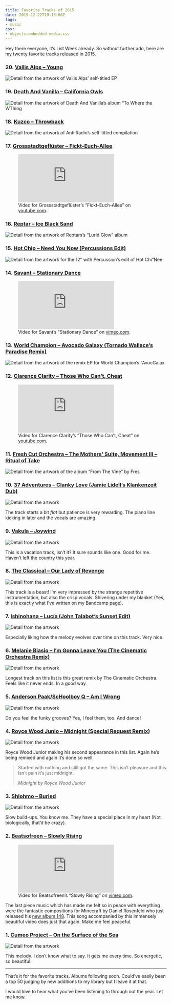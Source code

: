 ```yaml
---
title: Favorite Tracks of 2015
date: 2015-12-22T19:15:00Z
tags:
- music
css:
- objects.embedded-media.css
---
```

Hey there everyone, it’s List Week already. So without further ado, here are my twenty favorite tracks released in 2015.

<!--more-->



### 20. [Vallis Alps – Young](https://vallisalps.bandcamp.com/)

![Detail from the artwork of Vallis Alps’ self-titled EP](/img/posts/tracks-2015/20.jpg)



### 19. [Death And Vanilla – California Owls](https://deathandvanillamusic.bandcamp.com/album/to-where-the-wild-things-are)

![Detail from the artwork of Death And Vanilla’s album “To Where the WThing](/img/posts/tracks-2015/19.jpg)



### 18. [Kuzco – Throwback](https://brainanddevice.bandcamp.com/track/throwback)

![Detail from the artwork of Anti Radio’s self-titled compilation](/img/posts/tracks-2015/18.jpg)



### 17. [Grossstadtgeflüster – Fickt-Euch-Allee](http://www.grossstadtgefluester.de/)

<figure>
  <div class="embedded-media">
    <iframe src="https://www.youtube-nocookie.com/embed/kPMRkQK2szI" frameborder="0" allowfullscreen></iframe>
  </div>
  <figcaption>Video for Grossstadtgeflüster’s “Fickt-Euch-Allee” on <a href="https://www.youtube.com/watch?v=kPMRkQK2szI">youtube.com</a>.</figcaption>
</figure>



### 16. [Reptar – Ice Black Sand](https://reptarmusic.bandcamp.com/album/lurid-glow)

![Detail from the artwork of Reptars’s “Lurid Glow” album](/img/posts/tracks-2015/16.jpg)



### 15. [Hot Chip – Need You Now (Percussions Edit)](https://bleep.com/release/60592-hot-chip-need-you-now-percussions-edit)

![Detail from the artwork for the 12″ with Percussion’s edit of Hot Chi“Nee](/img/posts/tracks-2015/15.jpg)



### 14. [Savant – Stationary Dance](https://kleimer.bandcamp.com/album/artificial-dance)

<figure>
  <div class="embedded-media">
    <iframe src="https://player.vimeo.com/video/125920721" frameborder="0" allowfullscreen></iframe>
  </div>
  <figcaption>Video for Savant’s “Stationary Dance” on <a href="https://vimeo.com/125920721">vimeo.com</a>.</figcaption>
</figure>



### 13. [World Champion – Avocado Galaxy (Tornado Wallace’s Paradise Remix)](https://world-champion.bandcamp.com/track/avocado-galaxy-tornado-wallaces-paradise-remix)

![Detail from the artwork of the remix EP for World Champion’s “AvocGalax](/img/posts/tracks-2015/13.jpg)



### 12. [Clarence Clarity – Those Who Can’t, Cheat](http://store.bellaunion.com/product/clarence-clarity-no-now)

<figure>
  <div class="embedded-media">
    <iframe src="https://www.youtube-nocookie.com/embed/FMl8eZoudJE" frameborder="0" allowfullscreen></iframe>
  </div>
  <figcaption>Video for Clarence Clarity’s “Those Who Can’t, Cheat” on <a href="https://www.youtube.com/watch?v=FMl8eZoudJE">youtube.com</a>.</figcaption>
</figure>



### 11. [Fresh Cut Orchestra – The Mothers’ Suite, Movement III – Ritual of Take](https://freshcutorchestra.bandcamp.com/album/from-the-vine)

![Detail from the artwork of the album “From The Vine” by Fres](/img/posts/tracks-2015/11.jpg)



### 10. [37 Adventures – Clanky Love (Jamie Lidell’s Klankenzeit Dub)](https://37adventures.bandcamp.com/album/royce-wood-junior-clanky-love-jamie-lidell-remix)

![Detail from the artwork](/img/posts/tracks-2015/10.jpg)

<p>The track starts a bit <em>flat</em> but patience is very rewarding. The piano line kicking in later and the vocals are amazing.</p>



### 9. [Vakula – Joywind](http://www.discogs.com/Vakula-A-Voyage-To-Arcturus/release/6572553)

![Detail from the artwork](/img/posts/tracks-2015/09.jpg)

<p>This is a vacation track, isn’t it? It sure sounds like one. Good for me. Haven’t left the country this year.</p>



### 8. [The Classical – Our Lady of Revenge](https://theclassical.bandcamp.com/album/diptych)

![Detail from the artwork](/img/posts/tracks-2015/08.jpg)

This track is a beast! I’m very impressed by the strange repetitive instrumentation, but also the crisp vocals. Shivering under my blanket (Yes, this is exactly what I’ve written on my Bandcamp page).



### 7. [Ishinohana – Lucía (John Talabot’s Sunset Edit)](https://soundcloud.com/john-talabot/ishinohana-lucia-john-talabots-sunset-edit)

![Detail from the artwork](/img/posts/tracks-2015/07.jpg)

Especially liking how the melody evolves over time on this track. Very nice.



### 6. [Melanie Biasio – I’m Gonna Leave You (The Cinematic Orchestra Remix)](https://melaniedebiasio.bandcamp.com/track/im-gonna-leave-you-the-cinematic-orchestra-remix)

![Detail from the artwork](/img/posts/tracks-2015/06.jpg)

Longest track on this list is this great remix by The Cinematic Orchestra. Feels like it never ends. In a good way.



### 5. [Anderson Paak/ScHoolboy Q – Am I Wrong](https://soundcloud.com/andersonpaak/am-i-wrong-anderson-paak)

![Detail from the artwork](/img/posts/tracks-2015/05.jpg)

Do you feel the funky grooves? Yes, I feel them, too. And dance!



### 4. [Royce Wood Junio – Midnight (Special Request Remix)](https://37adventures.bandcamp.com/album/royce-wood-junior-midnight-special-request-remix)

![Detail from the artwork](/img/posts/tracks-2015/04.jpg)

Royce Wood Junior making his second appearance in this list. Again he’s being remixed and again it’s done so well.

<blockquote>
  <p>Started with nothing and still got the same. This isn’t pleasure and this isn’t pain it’s just midnight.</p>
  <cite>Midnight by Royce Wood Junior</cite>
</blockquote>



### 3. [Shlohmo – Buried](https://www.youtube.com/watch?v=mVR10CD2Alk)

![Detail from the artwork](/img/posts/tracks-2015/03.jpg)

Slow build-ups. You know me. They have a special place in my heart (Not biologically, that’d be crazy).



### 2. [Beatsofreen – Slowly Rising](http://store.kingdeluxe.ca/album/full-circle)

<figure>
  <div class="embedded-media">
    <iframe src="https://player.vimeo.com/video/142716939" frameborder="0" allowfullscreen></iframe>
  </div>
  <figcaption>Video for Beatsofreen’s “Slowly Rising” on <a href="https://vimeo.com/142716939">vimeo.com</a>.</figcaption>
</figure>

The last piece music which has made me felt so in peace with everything were the fantastic compositions for Minecraft by Daniel Rosenfeld who just released his [new album 148](https://c418.bandcamp.com/album/148). This song accompanied by this immensely beautiful video does just that again. Make me feel peaceful.



### 1. [Cumeo Project – On the Surface of the Sea](https://www.youtube.com/watch?v=pBsViwfTeBQ)

![Detail from the artwork](/img/posts/tracks-2015/01.jpg)

This melody. I don’t know what to say. It gets me every time. So energetic, so beautiful.

---

That’s it for the favorite tracks. Albums following soon. Could’ve easily been a top 50 judging by new additions to my library but I leave it at that.

I would love to hear what you’ve been listening to through out the year. Let me know.
